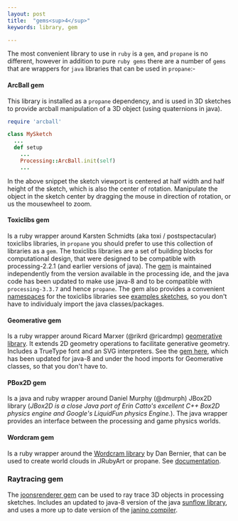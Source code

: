 ```yaml
---
layout: post
title:  "gems<sup>4</sup>"
keywords: library, gem

---
```

The most convenient library to use in `ruby` is a `gem`, and `propane` is no different, however in addition to pure `ruby gems` there are a number of `gems` that are wrappers for `java` libraries that can be used in `propane`:-

#### ArcBall gem

This library is installed as a `propane` dependency, and is used in 3D sketches to provide arcball manipulation of a 3D object (using quaternions in java).

```ruby
require 'arcball'

class MySketch
  ...
  def setup
    ...
    Processing::ArcBall.init(self)
    ...

```

In the above snippet the sketch viewport is centered at half width and half height of the sketch, which is also the center of rotation. Manipulate the object in the sketch center by dragging the mouse in direction of rotation, or us the mousewheel to zoom.

#### Toxiclibs gem

Is a ruby wrapper around Karsten Schmidts (aka toxi / postspectacular) toxiclibs libraries, in `propane` you should prefer to use this collection of libraries as a `gem`. The toxiclibs libraries are a set of building blocks for computational design, that were  designed to be compatible with processing-2.2.1 (and earlier versions of java). The [gem][toxi] is maintained independently from the version available in the processing ide, and the java code has been updated to make use java-8 and to be compatible with `processing-3.3.7` and hence `propane`. The gem also provides a convenient [namespaces][ntoxi] for the toxiclibs libraries see [examples sketches][texamples], so you don't have to individualy import the java classes/packages.

#### Geomerative gem

Is a ruby wrapper around Ricard Marxer (@rikrd @ricardmp) [geomerative library][geomerative]. It extends 2D geometry operations to facilitate generative geometry. Includes a TrueType font and an SVG interpreters. See the [gem here][geomgem], which has been updated for java-8 and under the hood imports for Geomerative classes, so that you don't have to.

#### PBox2D gem

Is a java and ruby wrapper around Daniel Murphy (@dmurph) JBox2D library (_JBox2D is a close Java port of Erin Catto's excellent C++ Box2D physics engine and Google's LiquidFun physics Engine._). The java wrapper provides an interface between the processing and game physics worlds.

#### Wordcram gem

Is a ruby wrapper around the [Wordcram library][wordcram] by Dan Bernier, that can be used to create world clouds in JRubyArt or propane. See [documentation][docu].

### Raytracing gem

The [joonsrenderer gem][joons] can be used to ray trace 3D objects in processing sketches. Includes an updated to java-8 version of the java [sunflow library][sunflow], and uses a more up to date version of the [janino compiler][janino].


[janino]:http://janino-compiler.github.io/janino/
[sunflow]:http://sunflow.sourceforge.net/
[joons]:https://ruby-processing.github.io/joonsrenderer/
[docu]:https://ruby-processing.github.io/
[wordcram]:http://wordcram.org/
[geomgem]:https://ruby-processing.github.io/geomerativegem/
[geomerative]:https://github.com/rikrd/geomerative
[ntoxi]:http://ruby-processing.github.io/toxicgem/namespace/
[toxi]:http://ruby-processing.github.io/toxicgem/toxiclibs/update/2015/11/28/introduction.html
[texamples]:https://github.com/ruby-processing/propane-examples/tree/master/external_library/gem/toxiclibs
